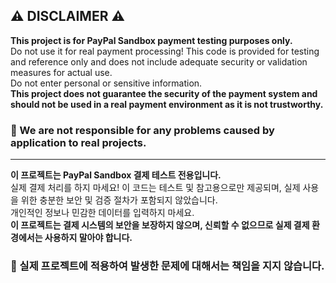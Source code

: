 ## ⚠️ **DISCLAIMER** ⚠️   
**This project is for PayPal Sandbox payment testing purposes only.**  
Do not use it for real payment processing! This code is provided for testing and reference only and does not include adequate security or validation measures for actual use.  
Do not enter personal or sensitive information.  
**This project does not guarantee the security of the payment system and should not be used in a real payment environment as it is not trustworthy.**  
### 🔧 We are not responsible for any problems caused by application to real projects.

***

**이 프로젝트는 PayPal Sandbox 결제 테스트 전용입니다.**  
실제 결제 처리를 하지 마세요! 이 코드는 테스트 및 참고용으로만 제공되며, 실제 사용을 위한 충분한 보안 및 검증 절차가 포함되지 않았습니다.  
개인적인 정보나 민감한 데이터를 입력하지 마세요.  
**이 프로젝트는 결제 시스템의 보안을 보장하지 않으며, 신뢰할 수 없으므로 실제 결제 환경에서는 사용하지 말아야 합니다.**  
### 🔧 실제 프로젝트에 적용하여 발생한 문제에 대해서는 책임을 지지 않습니다.  
